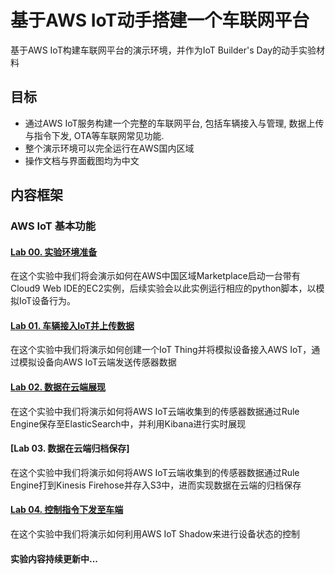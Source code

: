 # 基于AWS IoT动手搭建一个车联网平台
基于AWS IoT构建车联网平台的演示环境，并作为IoT Builder's Day的动手实验材料

## 目标
- 通过AWS IoT服务构建一个完整的车联网平台, 包括车辆接入与管理, 数据上传与指令下发, OTA等车联网常见功能.
- 整个演示环境可以完全运行在AWS国内区域
- 操作文档与界面截图均为中文

## 内容框架
### AWS IoT 基本功能

#### [Lab 00. 实验环境准备](docs/00_cloud9.md)
在这个实验中我们将会演示如何在AWS中国区域Marketplace启动一台带有Cloud9 Web IDE的EC2实例，后续实验会以此实例运行相应的python脚本，以模拟IoT设备行为。

#### [Lab 01. 车辆接入IoT并上传数据](docs/01_connect_publish.md)
在这个实验中我们将演示如何创建一个IoT Thing并将模拟设备接入AWS IoT，通过模拟设备向AWS IoT云端发送传感器数据

#### [Lab 02. 数据在云端展现](docs/02_data_visualize.md)
在这个实验中我们将演示如何将AWS IoT云端收集到的传感器数据通过Rule Engine保存至ElasticSearch中，并利用Kibana进行实时展现

#### [Lab 03. 数据在云端归档保存]
在这个实验中我们将演示如何将AWS IoT云端收集到的传感器数据通过Rule Engine打到Kinesis Firehose并存入S3中，进而实现数据在云端的归档保存

#### [Lab 04. 控制指令下发至车端](docs/04_control.md)
在这个实验中我们将演示如何利用AWS IoT Shadow来进行设备状态的控制

#### 实验内容持续更新中...

